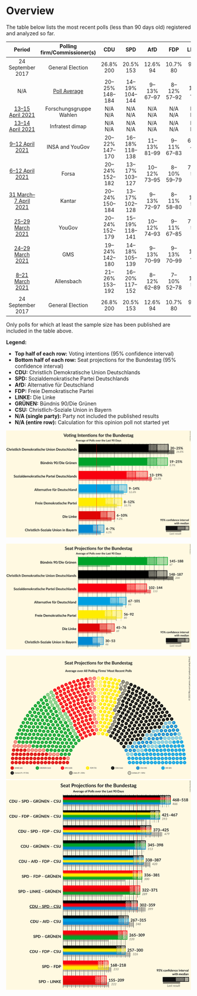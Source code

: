 # Overview

The table below lists the most recent polls (less than 90 days old) registered and analyzed so far.

| Period     | Polling firm/Commissioner(s) | CDU | SPD | AfD | FDP | LINKE | GRÜNEN | CSU |
|:----------:|:----------------------------:|:--:|:--:|:--:|:--:|:--:|:--:|:--:|
| 24 September 2017 | General Election | 26.8% <br> 200 | 20.5% <br> 153 | 12.6% <br> 94 | 10.7% <br> 80 | 9.2% <br> 69 | 8.9% <br> 67 | 6.2% <br> 46 |
| N/A | [Poll Average](average.html) | 20–25% <br> 148–184 | 14–19% <br> 104–144 | 9–13% <br> 67–97 | 8–12% <br> 57–92 | 6–10% <br> 49–76 | 19–24% <br> 145–184 | 4–7% <br> 31–53 |
| [13–15 April 2021](2021-04-15-ForschungsgruppeWahlen.html) | Forschungsgruppe Wahlen | N/A <br> N/A | N/A <br> N/A | N/A <br> N/A | N/A <br> N/A | N/A <br> N/A | N/A <br> N/A | N/A <br> N/A |
| [13–14 April 2021](2021-04-14-Infratestdimap.html) | Infratest dimap | N/A <br> N/A | N/A <br> N/A | N/A <br> N/A | N/A <br> N/A | N/A <br> N/A | N/A <br> N/A | N/A <br> N/A |
| [9–12 April 2021](2021-04-12-INSAandYouGov.html) | INSA and YouGov | 20–22% <br> 147–170 | 16–18% <br> 118–138 | 11–13% <br> 81–99 | 9–11% <br> 67–83 | 6–8% <br> 46–60 | 19–22% <br> 145–166 | 6–7% <br> 43–55 |
| [6–12 April 2021](2021-04-12-Forsa.html) | Forsa | 20–24% <br> 152–182 | 13–17% <br> 103–127 | 10–12% <br> 73–95 | 8–10% <br> 59–79 | 7–9% <br> 52–70 | 21–25% <br> 160–189 | 4–6% <br> 32–46 |
| [31 March–7 April 2021](2021-04-07-Kantar.html) | Kantar | 20–24% <br> 150–184 | 13–17% <br> 102–128 | 9–13% <br> 72–97 | 8–11% <br> 58–80 | 8–11% <br> 59–78 | 20–24% <br> 151–185 | 4–6% <br> 31–48 |
| [25–29 March 2021](2021-03-29-YouGov.html) | YouGov | 20–24% <br> 152–179 | 15–19% <br> 118–141 | 10–12% <br> 74–93 | 9–11% <br> 67–85 | 7–9% <br> 52–70 | 19–23% <br> 145–172 | 4–6% <br> 32–46 |
| [24–29 March 2021](2021-03-29-GMS.html) | GMS | 19–24% <br> 142–180 | 14–18% <br> 105–139 | 9–13% <br> 70–99 | 9–13% <br> 70–99 | 6–10% <br> 49–74 | 19–24% <br> 142–179 | 4–6% <br> 28–49 |
| [8–21 March 2021](2021-03-21-Allensbach.html) | Allensbach | 21–26% <br> 153–192 | 16–20% <br> 117–152 | 8–12% <br> 62–89 | 7–10% <br> 52–78 | 7–10% <br> 52–77 | 19–24% <br> 141–179 | 4–7% <br> 31–51 |
| 24 September 2017 | General Election | 26.8% <br> 200 | 20.5% <br> 153 | 12.6% <br> 94 | 10.7% <br> 80 | 9.2% <br> 69 | 8.9% <br> 67 | 6.2% <br> 46 |

Only polls for which at least the sample size has been published are included in the table above.

**Legend:**
+ **Top half of each row:** Voting intentions (95% confidence interval)
+ **Bottom half of each row:** Seat projections for the Bundestag (95% confidence interval)
+ **CDU:** Christlich Demokratische Union Deutschlands
+ **SPD:** Sozialdemokratische Partei Deutschlands
+ **AfD:** Alternative für Deutschland
+ **FDP:** Freie Demokratische Partei
+ **LINKE:** Die Linke
+ **GRÜNEN:** Bündnis 90/Die Grünen
+ **CSU:** Christlich-Soziale Union in Bayern
+ **N/A (single party):** Party not included the published results
+ **N/A (entire row):** Calculation for this opinion poll not started yet


![Graph with voting intentions not yet produced](average.png "Voting Intentions")

![Graph with seats not yet produced](average-seats.png "Seats")

![Graph with seating plan not yet produced](average-seating-plan.png "Seating Plan")
![Graph with coalitions seats not yet produced](average-coalitions-seats.png "Coalitions Seats")
